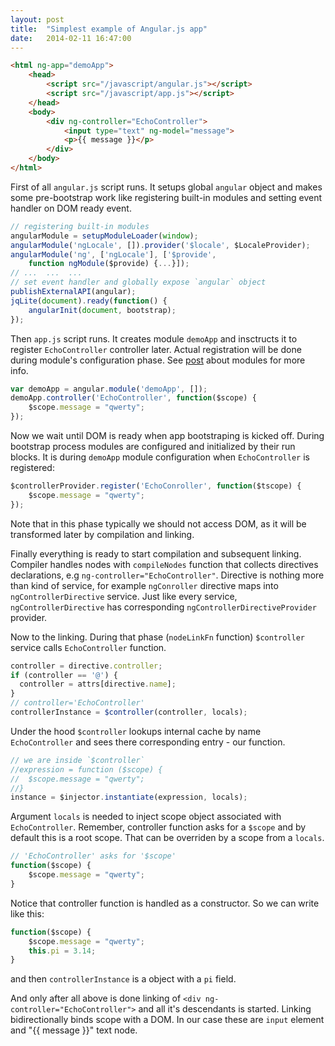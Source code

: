 ```yaml
---
layout: post
title:  "Simplest example of Angular.js app"
date:   2014-02-11 16:47:00
---
```



```html
<html ng-app="demoApp">
    <head>
        <script src="/javascript/angular.js"></script>
        <script src="/javascript/app.js"></script>
    </head>
    <body>
        <div ng-controller="EchoController">
            <input type="text" ng-model="message">
            <p>{{ message }}</p>
        </div>
    </body>
</html>
```

First of all `angular.js` script runs. It setups global `angular` object and makes some pre-bootstrap work like registering built-in modules and setting event handler on DOM ready event.

```javascript
// registering built-in modules
angularModule = setupModuleLoader(window);
angularModule('ngLocale', []).provider('$locale', $LocaleProvider);
angularModule('ng', ['ngLocale'], ['$provide',
    function ngModule($provide) {...}]);
// ...  ...  ...
// set event handler and globally expose `angular` object
publishExternalAPI(angular);
jqLite(document).ready(function() {
    angularInit(document, bootstrap);
});
```

Then `app.js` script runs. It creates module `demoApp` and insctructs it to register `EchoController` controller later. Actual registration will be done during module's configuration phase. See [post](/2014/01/27/angularjs-modules.html) about modules for more info.

```javascript
var demoApp = angular.module('demoApp', []);
demoApp.controller('EchoController', function($scope) {
    $scope.message = "qwerty";
});
```

Now we wait until DOM is ready when app bootstraping is kicked off. During bootstrap process modules are configured and initialized by their run blocks. It is during `demoApp` module configuration when `EchoController` is registered:

```javascript
$controllerProvider.register('EchoConroller', function($tscope) {
    $scope.message = "qwerty";
});
```

Note that in this phase typically we should not access DOM, as it will be transformed later by compilation and linking.

Finally everything is ready to start compilation and subsequent linking. Compiler handles nodes with `compileNodes` function that collects directives declarations, e.g `ng-controller="EchoController"`. Directive is nothing more than kind of service, for example `ngConroller` directive maps into `ngControllerDirective` service. Just like every service, `ngControllerDirective` has corresponding `ngControllerDirectiveProvider` provider.

Now to the linking. During that phase (`nodeLinkFn` function) `$controller` service calls `EchoController` function.

```javascript
controller = directive.controller;
if (controller == '@') {
  controller = attrs[directive.name];
}
// controller='EchoController'
controllerInstance = $controller(controller, locals);
```

Under the hood `$controller` lookups internal cache by name `EchoController` and sees there corresponding entry - our function.

```javascript
// we are inside `$controller`
//expression = function ($scope) {
//  $scope.message = "qwerty";
//}
instance = $injector.instantiate(expression, locals);
```

Argument `locals` is needed to inject scope object associated with `EchoController`. Remember, controller function asks for a `$scope` and by default this is a root scope. That can be overriden by a scope from a `locals`.

```javascript
// 'EchoController' asks for '$scope'
function($scope) {
    $scope.message = "qwerty";
}
```

Notice that controller function is handled as a constructor. So we can write like this:

```javascript
function($scope) {
    $scope.message = "qwerty";
    this.pi = 3.14;
}
```

and then `controllerInstance` is a object with a `pi` field.

And only after all above is done linking of `<div ng-controller="EchoController">` and all it's descendants is started. Linking bidirectionally binds scope with a DOM. In our case these are `input` element and "\{\{ message \}\}" text node.